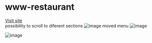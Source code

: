 ﻿# www-restaurant

<a href="https://joannakilian.github.io/www-restaurant/">Visit site</a>
<br>
possibility to scroll to diferent sections
![image](https://user-images.githubusercontent.com/86100410/149830749-5bf0fb60-ec22-4bc2-ac22-8d28cc1d6693.png)
moved menu
![image](https://user-images.githubusercontent.com/86100410/149830833-5b73861b-4563-42c7-817b-a7f7b0511285.png)

![image](https://user-images.githubusercontent.com/86100410/149830657-a65a7a91-5366-4fa5-9318-23f6e62bebbb.png)
